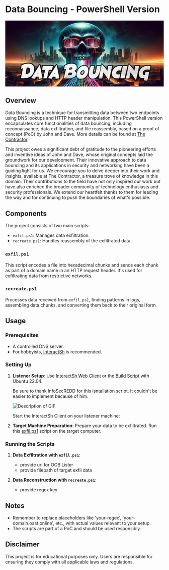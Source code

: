 # Data Bouncing - PowerShell Version

<img src="https://github.com/Unit-259/DataBouncing/blob/main/Resources/dataBouncing.png" width="1000" alt="DataBounce banner">

## Overview
Data Bouncing is a technique for transmitting data between two endpoints using DNS lookups and HTTP header manipulation. This PowerShell version encapsulates core functionalities of data bouncing, including reconnaissance, data exfiltration, and file reassembly, based on a proof of concept (PoC) by John and Dave. More details can be found at [The Contractor](https://thecontractor.io/DataBouncing).

This project owes a significant debt of gratitude to the pioneering efforts and inventive ideas of John and Dave, whose original concepts laid the groundwork for our development. Their innovative approach to data bouncing and its applications in security and networking have been a guiding light for us. We encourage you to delve deeper into their work and insights, available at The Contractor, a treasure trove of knowledge in this domain. Their contributions to the field have not only inspired our work but have also enriched the broader community of technology enthusiasts and security professionals. We extend our heartfelt thanks to them for leading the way and for continuing to push the boundaries of what's possible.

## Components
The project consists of two main scripts:
- `exfil.ps1`: Manages data exfiltration.
- `recreate.ps1`: Handles reassembly of the exfiltrated data.

### `exfil.ps1`
This script encodes a file into hexadecimal chunks and sends each chunk as part of a domain name in an HTTP request header. It's used for exfiltrating data from restrictive networks.

### `recreate.ps1`
Processes data received from `exfil.ps1`, finding patterns in logs, assembling data chunks, and converting them back to their original form.

## Usage
### Prerequisites
- A controlled DNS server.
- For hobbyists, [InteractSh](https://github.com/projectdiscovery/interactsh) is recommended.

### Setting Up
1. **Listener Setup**:
   Use [InteractSh Web Client](https://app.interactsh.com/#/) or the [Build Script](https://github.com/Unit-259/DataBouncing/blob/main/Resources/interactshBuild.sh) with Ubuntu 22.04.

   Be sure to thank InfoSecREDD for this isntallation script. It couldn't be easier to implement because of him.

   <img src="https://github.com/Unit-259/DataBouncing/blob/main/Resources/interactShBuild.gif" width="600" alt="Description of GIF">

   Start the InteractSh Client on your listener machine:

2. **Target Machine Preparation**:
   Prepare your data to be exfiltrated. 
   Run this [exfil.ps1](https://github.com/Unit-259/DataBouncing/blob/main/Client/exfil.ps1) script on the target computer.


### Running the Scripts
1. **Data Exfiltration with `exfil.ps1`**:
      - provide url for OOB Lister
      - provide filepath of target exfil data

2. **Data Reconstruction with `recreate.ps1`**:
      - provide regex key

## Notes
- Remember to replace placeholders like 'your-regex', 'your-domain.oast.online', etc., with actual values relevant to your setup.
- The scripts are part of a PoC and should be used responsibly.

## Disclaimer
This project is for educational purposes only. Users are responsible for ensuring they comply with all applicable laws and regulations.
